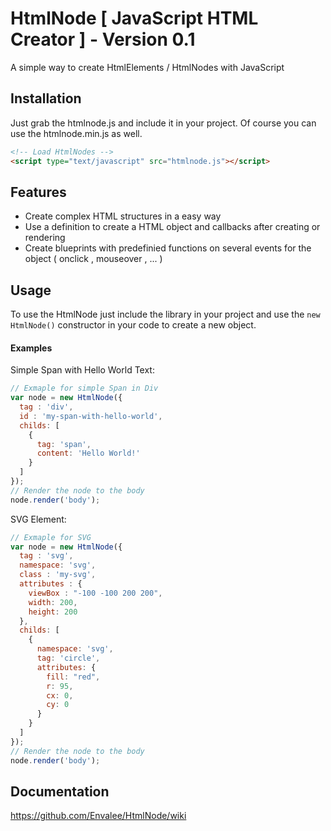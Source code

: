 # HtmlNode [ JavaScript HTML Creator ] - Version 0.1

A simple way to create HtmlElements / HtmlNodes with JavaScript

## Installation

Just grab the htmlnode.js and include it in your project.
Of course you can use the htmlnode.min.js as well.

```html
<!-- Load HtmlNodes -->
<script type="text/javascript" src="htmlnode.js"></script>
```

## Features

<!--<img src="https://github.com/Envalee/js-tools/blob/master/img/overview.svg" alt="logo" width="920">-->

* Create complex HTML structures in a easy way
* Use a definition to create a HTML object and callbacks after creating or rendering
* Create blueprints with predefinied functions on several events for the object ( onclick , mouseover , ... )

## Usage

To use the HtmlNode just include the library in your project and use the `new HtmlNode()` constructor in your code to
create a new object.

#### Examples

Simple Span with Hello World Text:
```javascript
// Exmaple for simple Span in Div
var node = new HtmlNode({
  tag : 'div',
  id : 'my-span-with-hello-world',
  childs: [
    {
      tag: 'span',
      content: 'Hello World!'
    }
  ]
});
// Render the node to the body
node.render('body');

```

SVG Element:
```javascript
// Exmaple for SVG
var node = new HtmlNode({
  tag : 'svg',
  namespace: 'svg',
  class : 'my-svg',
  attributes : {
    viewBox : "-100 -100 200 200",
    width: 200,
    height: 200
  },
  childs: [
    {
      namespace: 'svg',
      tag: 'circle',
      attributes: {
        fill: "red",
        r: 95,
        cx: 0,
        cy: 0
      }
    }
  ]
});
// Render the node to the body
node.render('body');

```

## Documentation
https://github.com/Envalee/HtmlNode/wiki
